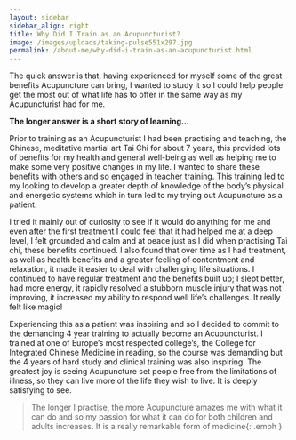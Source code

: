 ```yaml
---
layout: sidebar
sidebar_align: right
title: Why Did I Train as an Acupuncturist?
image: /images/uploads/taking-pulse551x297.jpg
permalink: /about-me/why-did-i-train-as-an-acupuncturist.html
---
```


The quick answer is that, having experienced for myself some of the great benefits Acupuncture can bring, I wanted to study it so I could help people get the most out of what life has to offer in the same way as my Acupuncturist had for me.

**The longer answer is a short story of learning...**

Prior to training as an Acupuncturist I had been practising and teaching, the Chinese, meditative martial art  Tai Chi for about 7 years, this provided lots of benefits for my health and general well-being as well as helping me to make some very positive changes in my life.  I wanted to share these benefits with others and so engaged in teacher training.  This training led to my looking to develop a greater depth of knowledge of the body’s physical and energetic systems which in turn led to my trying out Acupuncture as a patient.

I tried it mainly out of curiosity to see if it would do anything for me and even after the first treatment I could feel that it had helped me at a deep level, I felt grounded and calm and at peace just as I did when practising Tai chi, these benefits continued.  I also found that over time as I had treatment, as well as health benefits and a greater feeling of contentment and relaxation,  it made it easier to deal with challenging life situations.  I continued to have regular treatment and the benefits built up;  I slept better,  had more energy, it rapidly resolved a stubborn muscle injury that was not improving, it increased my ability to respond well life’s challenges. It really felt like magic!

Experiencing this as a patient was inspiring and so I decided to commit to the demanding 4 year training to actually become an Acupuncturist. I trained at one of Europe’s most respected college’s, the College for Integrated Chinese Medicine in reading, so the course was demanding but the 4 years of hard study and clinical training was also inspiring. The greatest joy is seeing Acupuncture set people free from the limitations of illness, so they can live more of the life they wish to live. It is deeply satisfying to see.

> The longer I practise, the more Acupuncture amazes me with what it can do and so my passion for what it can do for both children and adults increases. It is a really remarkable form of medicine{: .emph }
